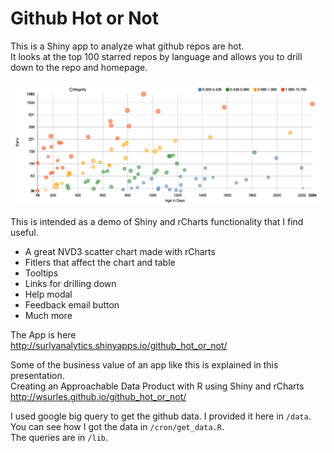 # Github Hot or Not

This is a Shiny app to analyze what github repos are hot.  
It looks at the top 100 starred repos by language and allows you to drill down to the repo and homepage.

![](help/figures/scatter.png)

This is intended as a demo of Shiny and rCharts functionality that I find useful. 
 - A great NVD3 scatter chart made with rCharts
 - Fitlers that affect the chart and table
 - Tooltips
 - Links for drilling down
 - Help modal
 - Feedback email button
 - Much more

The App is here  
http://surlyanalytics.shinyapps.io/github_hot_or_not/

Some of the business value of an app like this is explained in this presentation.  
Creating an Approachable Data Product with R using Shiny and rCharts  
http://wsurles.github.io/github_hot_or_not/  

I used google big query to get the github data. I provided it here in `/data`.   
You can see how I got the data in `/cron/get_data.R`.  
The queries are in `/lib`.  

